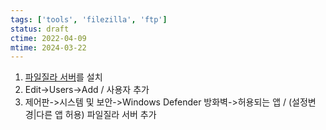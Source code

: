 ```yaml
---
tags: ['tools', 'filezilla', 'ftp']
status: draft
ctime: 2022-04-09
mtime: 2024-03-22
---
```


1. [파일질라 서버](https://filezilla-project.org/download.php?type=server)를 설치
2. Edit->Users->Add / 사용자 추가
3. 제어판->시스템 및 보안->Windows Defender 방화벽->허용되는 앱 / (설정변경|다른 앱 허용) 파일질라 서버 추가